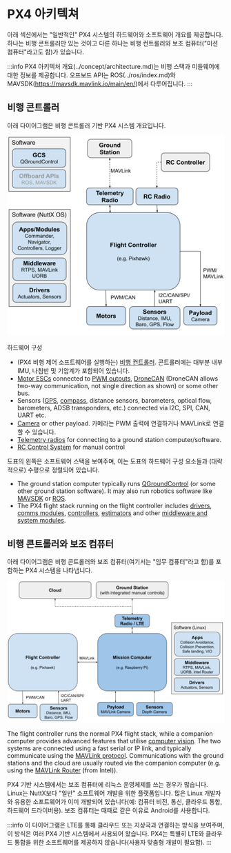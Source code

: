 # PX4 아키텍쳐

아래 섹션에서는 "일반적인" PX4 시스템의 하드웨어와 소프트웨어 개요를 제공합니다. 하나는 비행 콘트롤러만 있는 것이고 다른 하나는 비행 컨트롤러와 보조 컴퓨터("미션 컴퓨터"라고도 함)가 있습니다.

:::info
PX4 아키텍처 개요(../concept/architecture.md)는 비행 스택과 미들웨어에 대한 정보를 제공합니다.
오프보드 API는 ROS(../ros/index.md)와 MAVSDK(https://mavsdk.mavlink.io/main/en/)에서 다루어집니다.
:::

## 비행 콘트롤러

아래 다이어그램은 비행 콘트롤러 기반 PX4 시스템 개요입니다.

![PX4 구조: 비행 컨트롤러 단독 운용 시스템](../../assets/diagrams/px4_arch_fc.svg)

<!-- Source for drawing: https://docs.google.com/drawings/d/1_2n43WrbkWTs1kz0w0avVEeebJbfTj5SSqvCmvSOBdU/edit -->

하드웨어 구성

- (PX4 비행 제어 소프트웨어를 실행하는) [비행 컨트롤러](../flight_controller/index.md). 콘트롤러에는 대부분 내부 IMU, 나침반 및 기압계가 포함되어 있습니다.
- [Motor ESCs](../peripherals/esc_motors.md) connected to [PWM outputs](../peripherals/pwm_escs_and_servo.md), [DroneCAN](../dronecan/escs.md) (DroneCAN allows two-way communication, not single direction as shown) or some other bus.
- Sensors ([GPS](../gps_compass/index.md), [compass](../gps_compass/index.md), distance sensors, barometers, optical flow, barometers, ADSB transponders, etc.) connected via I2C, SPI, CAN, UART etc.
- [Camera](../camera/index.md) or other payload. 카메라는 PWM 출력에 연결하거나 MAVLink로 연결할 수 있습니다.
- [Telemetry radios](../telemetry/index.md) for connecting to a ground station computer/software.
- [RC Control System](../getting_started/rc_transmitter_receiver.md) for manual control

도표의 왼쪽은 소프트웨어 스택을 보여주며, 이는 도표의 하드웨어 구성 요소들과 (대략적으로) 수평으로 정렬되어 있습니다.

- The ground station computer typically runs [QGroundControl](../getting_started/px4_basic_concepts.md#qgc) (or some other ground station software).
  It may also run robotics software like [MAVSDK](https://mavsdk.mavlink.io/) or [ROS](../ros/index.md).
- The PX4 flight stack running on the flight controller includes [drivers](../modules/modules_driver.md), [comms modules](../modules/modules_communication.md), [controllers](../modules/modules_controller.md), [estimators](../modules/modules_controller.md) and other [middleware and system modules](../modules/modules_main.md).

## 비행 콘트롤러와 보조 컴퓨터

아래 다이어그램은 비행 콘트롤러와 보조 컴퓨터(여기서는 "임무 컴퓨터"라고 함)를 포함하는 PX4 시스템을 나타냅니다.

![PX4 architecture - FC + Companion Computer](../../assets/diagrams/px4_arch_fc_companion.svg)

<!-- source for drawing: https://docs.google.com/drawings/d/1zFtvA_B-BmfmxFmAd-XIvAZ-jRqOydj0aBtqSolBcqI/edit -->

The flight controller runs the normal PX4 flight stack, while a companion computer provides advanced features that utilise [computer vision](../computer_vision/index.md).
The two systems are connected using a fast serial or IP link, and typically communicate using the [MAVLink protocol](https://mavlink.io/en/).
Communications with the ground stations and the cloud are usually routed via the companion computer (e.g. using the [MAVLink Router](https://github.com/mavlink-router/mavlink-router) (from Intel)).

PX4 기반 시스템에서는 보조 컴퓨터에 리눅스 운영체제를 쓰는 경우가 많습니다.
Linux는 NuttX보다 "일반" 소프트웨어 개발을 위한 플랫폼입니다. 많은 Linux 개발자와 유용한 소프트웨어가 이미 개발되어 있습니다(예: 컴퓨터 비전, 통신, 클라우드 통합, 하드웨어 드라이버용).
보조 컴퓨터는 때때로 같은 이유로 Android를 사용합니다.

:::info
이 다이어그램은 LTE를 통해 클라우드 또는 지상국과 연결하는 방식을 보여주며, 이 방식은 여러 PX4 기반 시스템에서 사용되어 왔습니다.
PX4는 특별히 LTE와 클라우드 통합을 위한 소프트웨어를 제공하지 않습니다(사용자 맞춤형 개발이 필요함).
:::
